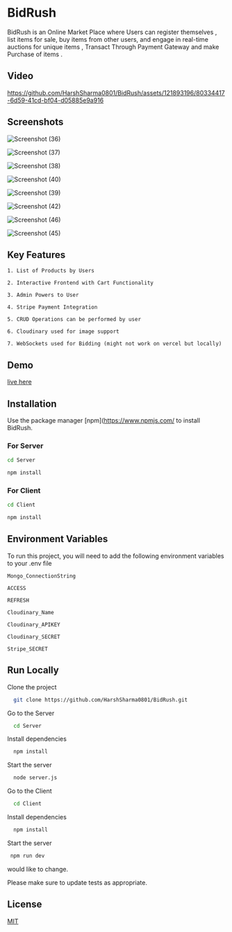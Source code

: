 # BidRush

BidRush is an Online Market Place where Users can register themselves ,  list items for sale, buy items from other users, and engage in real-time auctions for unique items , Transact Through Payment Gateway and make Purchase of items .

## Video


https://github.com/HarshSharma0801/BidRush/assets/121893196/80334417-6d59-41cd-bf04-d05885e9a916



## Screenshots

![Screenshot (36)](https://github.com/HarshSharma0801/BidRush/assets/121893196/2865d7ae-ec44-4021-85fa-0f16efef3000)

![Screenshot (37)](https://github.com/HarshSharma0801/BidRush/assets/121893196/f90bf45b-d2d3-4e18-a67b-e7151573567b)

![Screenshot (38)](https://github.com/HarshSharma0801/BidRush/assets/121893196/97016f3a-38c9-4a5b-b2a1-205b46230fa3)

![Screenshot (40)](https://github.com/HarshSharma0801/BidRush/assets/121893196/91e8b0ad-84e8-464d-99c9-c59fda72156f)

![Screenshot (39)](https://github.com/HarshSharma0801/BidRush/assets/121893196/dcbf5525-feda-4504-a5e6-537bcfd97a5b)

![Screenshot (42)](https://github.com/HarshSharma0801/BidRush/assets/121893196/5459e49a-d56b-4e75-9c23-73ba5321164f)

![Screenshot (46)](https://github.com/HarshSharma0801/BidRush/assets/121893196/c6052d43-1d64-4c7b-a9f0-791a2bce9605)

![Screenshot (45)](https://github.com/HarshSharma0801/BidRush/assets/121893196/e46bfedc-e836-4c24-9790-d432e7f342c6)





## Key Features 

`1. List of Products by Users `

`2. Interactive Frontend with Cart Functionality`

`3. Admin Powers to User`

`4. Stripe Payment Integration`

`5. CRUD Operations can be performed by user`

`6. Cloudinary used for image support`

`7. WebSockets used for Bidding (might not work on vercel but locally) `

## Demo

[live here](https://bid-rush-market.vercel.app/)

## Installation

Use the package manager [npm](https://www.npmjs.com/ to install BidRush.
### For Server
```bash
cd Server
```
```bash
npm install
```


### For Client
```bash
cd Client
```
```bash
npm install
```



## Environment Variables

To run this project, you will need to add the following environment variables to your .env file

`Mongo_ConnectionString`

`ACCESS`

`REFRESH`

`Cloudinary_Name`

`Cloudinary_APIKEY`

`Cloudinary_SECRET`

`Stripe_SECRET`
## Run Locally

Clone the project

```bash
  git clone https://github.com/HarshSharma0801/BidRush.git
```
Go to the Server

```bash
  cd Server
```

Install dependencies

```bash
  npm install
```

Start the server

```bash
  node server.js
```

Go to the Client

```bash
  cd Client
```

Install dependencies

```bash
  npm install
```

Start the server

```bash
 npm run dev
```

would like to change.

Please make sure to update tests as appropriate.

## License

[MIT](https://choosealicense.com/licenses/mit/)








